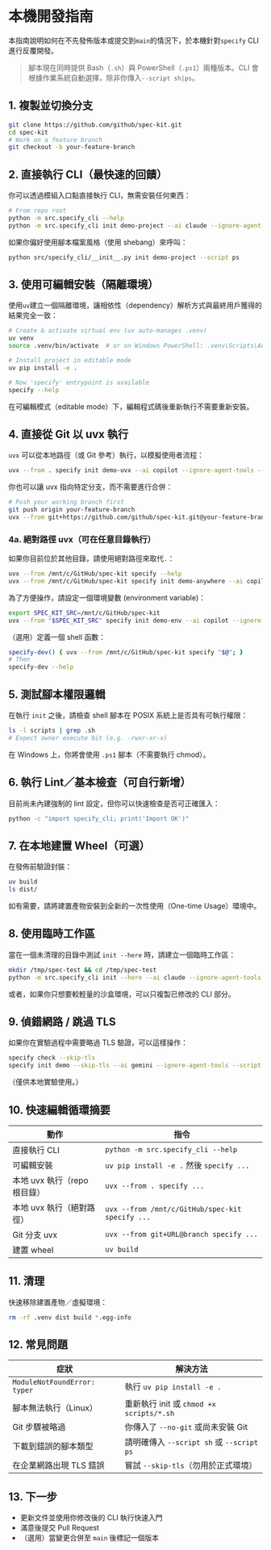 # 本機開發指南

本指南說明如何在不先發佈版本或提交到`main`的情況下，於本機針對`specify` CLI 進行反覆開發。

> 腳本現在同時提供 Bash（`.sh`）與 PowerShell（`.ps1`）兩種版本。CLI 會根據作業系統自動選擇，除非你傳入`--script sh|ps`。

## 1. 複製並切換分支

```bash
git clone https://github.com/github/spec-kit.git
cd spec-kit
# Work on a feature branch
git checkout -b your-feature-branch
```

## 2. 直接執行 CLI（最快速的回饋）

你可以透過模組入口點直接執行 CLI，無需安裝任何東西：

```bash
# From repo root
python -m src.specify_cli --help
python -m src.specify_cli init demo-project --ai claude --ignore-agent-tools --script sh
```

如果你偏好使用腳本檔案風格（使用 shebang）來呼叫：

```bash
python src/specify_cli/__init__.py init demo-project --script ps
```

## 3. 使用可編輯安裝（隔離環境）

使用`uv`建立一個隔離環境，讓相依性（dependency）解析方式與最終用戶獲得的結果完全一致：

```bash
# Create & activate virtual env (uv auto-manages .venv)
uv venv
source .venv/bin/activate  # or on Windows PowerShell: .venv\Scripts\Activate.ps1

# Install project in editable mode
uv pip install -e .

# Now 'specify' entrypoint is available
specify --help
```

在可編輯模式（editable mode）下，編輯程式碼後重新執行不需要重新安裝。

## 4. 直接從 Git 以 uvx 執行

`uvx` 可以從本地路徑（或 Git 參考）執行，以模擬使用者流程：

```bash
uvx --from . specify init demo-uvx --ai copilot --ignore-agent-tools --script sh
```

你也可以讓 uvx 指向特定分支，而不需要進行合併：

```bash
# Push your working branch first
git push origin your-feature-branch
uvx --from git+https://github.com/github/spec-kit.git@your-feature-branch specify init demo-branch-test --script ps
```

### 4a. 絕對路徑 uvx（可在任意目錄執行）

如果你目前位於其他目錄，請使用絕對路徑來取代`.`：

```bash
uvx --from /mnt/c/GitHub/spec-kit specify --help
uvx --from /mnt/c/GitHub/spec-kit specify init demo-anywhere --ai copilot --ignore-agent-tools --script sh
```

為了方便操作，請設定一個環境變數 (environment variable)：
```bash
export SPEC_KIT_SRC=/mnt/c/GitHub/spec-kit
uvx --from "$SPEC_KIT_SRC" specify init demo-env --ai copilot --ignore-agent-tools --script ps
```

（選用）定義一個 shell 函數：
```bash
specify-dev() { uvx --from /mnt/c/GitHub/spec-kit specify "$@"; }
# Then
specify-dev --help
```

## 5. 測試腳本權限邏輯

在執行 `init` 之後，請檢查 shell 腳本在 POSIX 系統上是否具有可執行權限：

```bash
ls -l scripts | grep .sh
# Expect owner execute bit (e.g. -rwxr-xr-x)
```
在 Windows 上，你將會使用 `.ps1` 腳本（不需要執行 chmod）。

## 6. 執行 Lint／基本檢查（可自行新增）

目前尚未內建強制的 lint 設定，但你可以快速檢查是否可正確匯入：
```bash
python -c "import specify_cli; print('Import OK')"
```

## 7. 在本地建置 Wheel（可選）

在發佈前驗證封裝：

```bash
uv build
ls dist/
```
如有需要，請將建置產物安裝到全新的一次性使用（One-time Usage）環境中。

## 8. 使用臨時工作區

當在一個未清理的目錄中測試 `init --here` 時，請建立一個臨時工作區：

```bash
mkdir /tmp/spec-test && cd /tmp/spec-test
python -m src.specify_cli init --here --ai claude --ignore-agent-tools --script sh  # if repo copied here
```
或者，如果你只想要較輕量的沙盒環境，可以只複製已修改的 CLI 部分。

## 9. 偵錯網路 / 跳過 TLS

如果你在實驗過程中需要略過 TLS 驗證，可以這樣操作：

```bash
specify check --skip-tls
specify init demo --skip-tls --ai gemini --ignore-agent-tools --script ps
```
（僅供本地實驗使用。）

## 10. 快速編輯循環摘要

| 動作 | 指令 |
|------|------|
| 直接執行 CLI | `python -m src.specify_cli --help` |
| 可編輯安裝 | `uv pip install -e .` 然後 `specify ...` |
| 本地 uvx 執行（repo 根目錄） | `uvx --from . specify ...` |
| 本地 uvx 執行（絕對路徑） | `uvx --from /mnt/c/GitHub/spec-kit specify ...` |
| Git 分支 uvx | `uvx --from git+URL@branch specify ...` |
| 建置 wheel | `uv build` |

## 11. 清理

快速移除建置產物／虛擬環境：
```bash
rm -rf .venv dist build *.egg-info
```

## 12. 常見問題

| 症狀 | 解決方法 |
|---------|-----|
| `ModuleNotFoundError: typer` | 執行 `uv pip install -e .` |
| 腳本無法執行（Linux） | 重新執行 init 或 `chmod +x scripts/*.sh` |
| Git 步驟被略過 | 你傳入了 `--no-git` 或尚未安裝 Git |
| 下載到錯誤的腳本類型 | 請明確傳入 `--script sh` 或 `--script ps` |
| 在企業網路出現 TLS 錯誤 | 嘗試 `--skip-tls`（勿用於正式環境） |

## 13. 下一步

- 更新文件並使用你修改後的 CLI 執行快速入門
- 滿意後提交 Pull Request
- （選用）當變更合併至 `main` 後標記一個版本


